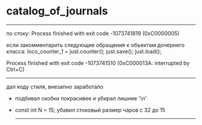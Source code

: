 # catalog_of_journals

   ***

по стоку:
   Process finished with exit code -1073741819 (0xC0000005)

если закомментарить следующие обращения к объектам дочернего класса:
  loco_counter_1 = just.counter();
  just.save();
  just.load();

  Process finished with exit code -1073741510 (0xC000013A: interrupted by Ctrl+C)
  
   ***
   
дал коду стиля, внезапно заработало
- подбивал скобки покрасивее и убирал лишние '\n'
- const int N = 15;
  убавил стоковый размер чаров
  с 32 до 15
  
  ***
